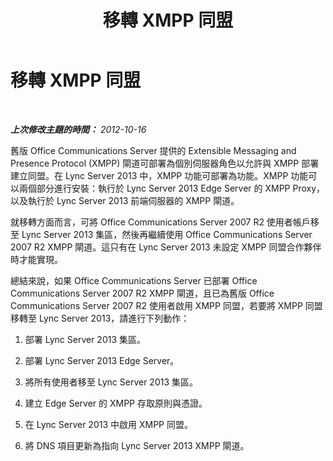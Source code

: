 ﻿---
title: 移轉 XMPP 同盟
TOCTitle: 移轉 XMPP 同盟
ms:assetid: 7368ee8f-a201-4d3a-b4e8-68396b156d4d
ms:mtpsurl: https://technet.microsoft.com/zh-tw/library/JJ688093(v=OCS.15)
ms:contentKeyID: 49890115
ms.date: 08/10/2015
mtps_version: v=OCS.15
ms.translationtype: HT
---

# 移轉 XMPP 同盟

 

_**上次修改主題的時間：** 2012-10-16_

舊版 Office Communications Server 提供的 Extensible Messaging and Presence Protocol (XMPP) 閘道可部署為個別伺服器角色以允許與 XMPP 部署建立同盟。在 Lync Server 2013 中，XMPP 功能可部署為功能。XMPP 功能可以兩個部分進行安裝：執行於 Lync Server 2013 Edge Server 的 XMPP Proxy，以及執行於 Lync Server 2013 前端伺服器的 XMPP 閘道。

就移轉方面而言，可將 Office Communications Server 2007 R2 使用者帳戶移至 Lync Server 2013 集區，然後再繼續使用 Office Communications Server 2007 R2 XMPP 閘道。這只有在 Lync Server 2013 未設定 XMPP 同盟合作夥伴時才能實現。

總結來說，如果 Office Communications Server 已部署 Office Communications Server 2007 R2 XMPP 閘道，且已為舊版 Office Communications Server 2007 R2 使用者啟用 XMPP 同盟，若要將 XMPP 同盟移轉至 Lync Server 2013，請進行下列動作：

1.  部署 Lync Server 2013 集區。

2.  部署 Lync Server 2013 Edge Server。

3.  將所有使用者移至 Lync Server 2013 集區。

4.  建立 Edge Server 的 XMPP 存取原則與憑證。

5.  在 Lync Server 2013 中啟用 XMPP 同盟。 

6.  將 DNS 項目更新為指向 Lync Server 2013 XMPP 閘道。

